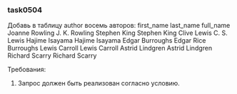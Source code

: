 
### task0504

Добавь в таблицу author восемь авторов:
first_name 	last_name 	full_name
Joanne 		Rowling 	J. K. Rowling
Stephen 	King 		Stephen King
Clive 		Lewis 		C. S. Lewis
Hajime 		Isayama 	Hajime Isayama
Edgar 		Burroughs 	Edgar Rice Burroughs
Lewis 		Carroll 	Lewis Carroll
Astrid 		Lindgren 	Astrid Lindgren
Richard 	Scarry 		Richard Scarry


Требования:
1.	Запрос должен быть реализован согласно условию.


